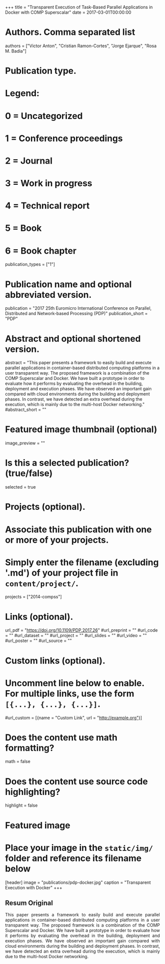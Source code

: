 +++
title = "Transparent Execution of Task-Based Parallel Applications in Docker with COMP Superscalar"
date = 2017-03-01T00:00:00

# Authors. Comma separated list
authors = ["Victor Anton", "Cristian Ramon-Cortes", "Jorge Ejarque", "Rosa M. Badia"]

# Publication type.
# Legend:
# 0 = Uncategorized
# 1 = Conference proceedings
# 2 = Journal
# 3 = Work in progress
# 4 = Technical report
# 5 = Book
# 6 = Book chapter
publication_types = ["1"]

# Publication name and optional abbreviated version.
publication = "2017 25th Euromicro International Conference on Parallel, Distributed and Network-based Processing (PDP)"
publication_short = "PDP"

# Abstract and optional shortened version.
abstract = "This paper presents a framework to easily build and execute parallel applications in container-based distributed computing platforms in a user transparent way. The proposed framework is a combination of the COMP Superscalar and Docker. We have built a prototype in order to evaluate how it performs by evaluating the overhead in the building, deployment and execution phases. We have observed an important gain compared with cloud environments during the building and deployment phases. In contrast, we have detected an extra overhead during the execution, which is mainly due to the multi-host Docker networking."
#abstract_short = ""

# Featured image thumbnail (optional)
image_preview = ""

# Is this a selected publication? (true/false)
selected = true

# Projects (optional).
#   Associate this publication with one or more of your projects.
#   Simply enter the filename (excluding '.md') of your project file in `content/project/`.
projects = ["2014-compss"]

# Links (optional).
url_pdf = "https://doi.org/10.1109/PDP.2017.26"
#url_preprint = ""
#url_code = ""
#url_dataset = ""
#url_project = ""
#url_slides = ""
#url_video = ""
#url_poster = ""
#url_source = ""

# Custom links (optional).
#   Uncomment line below to enable. For multiple links, use the form `[{...}, {...}, {...}]`.
#url_custom = [{name = "Custom Link", url = "http://example.org"}]

# Does the content use math formatting?
math = false

# Does the content use source code highlighting?
highlight = false

# Featured image
# Place your image in the `static/img/` folder and reference its filename below
[header]
image = "publications/pdp-docker.jpg"
caption = "Transparent Execution with Docker"
+++

<h2>Resum Original</h2>
<p align="justify">
This paper presents a framework to easily build and execute parallel applications in container-based distributed computing platforms in a user transparent way. The proposed framework is a combination of the COMP Superscalar and Docker. We have built a prototype in order to evaluate how it performs by evaluating the overhead in the building, deployment and execution phases. We have observed an important gain compared with cloud environments during the building and deployment phases. In contrast, we have detected an extra overhead during the execution, which is mainly due to the multi-host Docker networking.
</p>